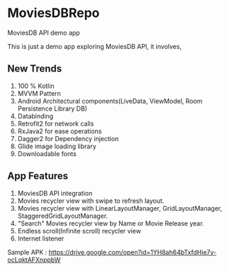 # MoviesDBRepo
MoviesDB API demo app

This is just a demo app exploring MoviesDB API, it involves,

## New Trends
1. 100 % Kotlin
2. MVVM Pattern
3. Android Architectural components(LiveData, ViewModel, Room Persistence Library DB)
4. Databinding
5. Retrofit2 for network calls
6. RxJava2 for ease operations
7. Dagger2 for Dependency injection
8. Glide image loading library
9. Downloadable fonts

## App Features
1. MoviesDB API integration
2. Movies recycler view with swipe to refresh layout.
3. Movies recycler view with LinearLayoutManager, GridLayoutManager, StaggeredGridLayoutManager.
4. "Search" Movies recycler view by Name or Movie Release year.
5. Endless scroll(Infinite scroll) recycler view
6. Internet listener

Sample APK : https://drive.google.com/open?id=1YH8ah64bTxfdHie7y-ocLqktAFXnppbW
